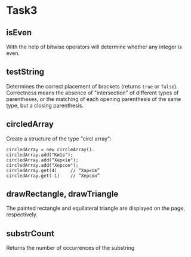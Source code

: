 # Task3
## isEven 
With the help of bitwise operators will determine whether any integer is even.
## testString 
Determines the correct placement of brackets (returns `true` or `false`). Correctness means the absence of "intersection" of different types of parentheses, or the matching of each opening parenthesis of the same type, but a closing parenthesis.
## circledArray
Create a structure of the type "circl array":
```
circledArray = new circleArray().
circledArray.add("Київ");
circledArray.add("Харків");
circledArray.add("Херсон");
circledArray.get(4)     // “Харків”
circledArray.get(-1)    // “Херсон”
```
## drawRectangle, drawTriangle 
The painted rectangle and equilateral triangle are displayed on the page, respectively.
## substrCount
Returns the number of occurrences of the substring
